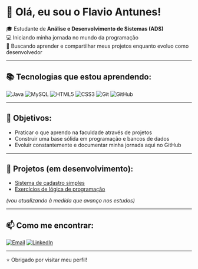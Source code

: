 # 👋 Olá, eu sou o Flavio Antunes!  

🎓 Estudante de **Análise e Desenvolvimento de Sistemas (ADS)**  
💻 Iniciando minha jornada no mundo da programação  
🚀 Buscando aprender e compartilhar meus projetos enquanto evoluo como desenvolvedor  

---

## 📚 Tecnologias que estou aprendendo:
![Java](https://img.shields.io/badge/Java-ED8B00?style=for-the-badge&logo=openjdk&logoColor=white)
![MySQL](https://img.shields.io/badge/MySQL-005C84?style=for-the-badge&logo=mysql&logoColor=white)
![HTML5](https://img.shields.io/badge/HTML5-E34F26?style=for-the-badge&logo=html5&logoColor=white)
![CSS3](https://img.shields.io/badge/CSS3-1572B6?style=for-the-badge&logo=css3&logoColor=white)
![Git](https://img.shields.io/badge/Git-F05032?style=for-the-badge&logo=git&logoColor=white)
![GitHub](https://img.shields.io/badge/GitHub-181717?style=for-the-badge&logo=github&logoColor=white)

---

## 🌱 Objetivos:
- Praticar o que aprendo na faculdade através de projetos  
- Construir uma base sólida em programação e bancos de dados  
- Evoluir constantemente e documentar minha jornada aqui no GitHub  

---

## 📂 Projetos (em desenvolvimento):
- [Sistema de cadastro simples](#)  
- [Exercícios de lógica de programação](#)  

*(vou atualizando à medida que avanço nos estudos)*  

---

## 📫 Como me encontrar:
[![Email](https://img.shields.io/badge/Email-D14836?style=for-the-badge&logo=gmail&logoColor=white)](mailto:flavinwx@gmail.com)
[![LinkedIn](https://img.shields.io/badge/LinkedIn-0077B5?style=for-the-badge&logo=linkedin&logoColor=white)](https://https://https://www.linkedin.com/in/flavio-antunes-622280369/)

---

⭐ Obrigado por visitar meu perfil!  
